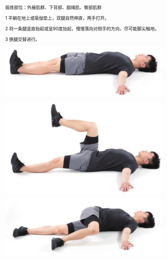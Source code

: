 锻炼部位：外展肌群、下背部、腘绳肌、臀部肌群

1 平躺在地上或瑜伽垫上，双腿自然伸直，两手打开。

2 将一条腿竖直抬起或呈90度抬起，慢慢落向对侧手的方向，尽可能脚尖触地。

3 换腿交替进行。

![](Pasted%20image%2020230625211914.png)

![](Pasted%20image%2020230625211934.png)

![](Pasted%20image%2020230625211948.png)
